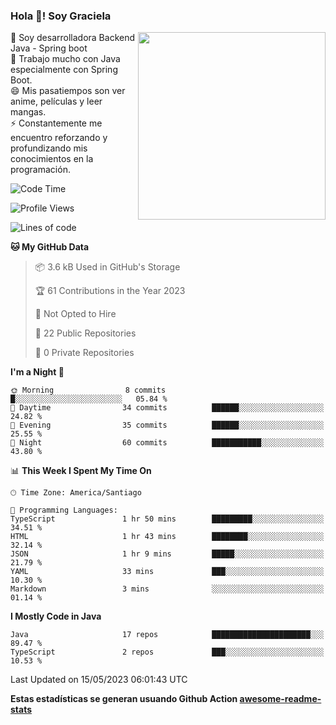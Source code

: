 ### Hola 👋! Soy Graciela

<img align='right' src="https://user-images.githubusercontent.com/74038190/221352975-94759904-aa4c-4032-a8ab-b546efb9c478.gif" width="300">

<p>🔭 Soy desarrolladora Backend Java - Spring boot<br>
🌱 Trabajo mucho con Java especialmente con Spring Boot.<br>
😄 Mis pasatiempos son ver anime, películas y leer mangas.<br>
⚡ Constantemente me encuentro reforzando y profundizando mis conocimientos en la programación.</p>

<!--START_SECTION:waka-->
![Code Time](http://img.shields.io/badge/Code%20Time-8%20hrs%2014%20mins-blue)

![Profile Views](http://img.shields.io/badge/Profile%20Views-24-blue)

![Lines of code](https://img.shields.io/badge/From%20Hello%20World%20I%27ve%20Written-79.2%20thousand%20lines%20of%20code-blue)

**🐱 My GitHub Data** 

> 📦 3.6 kB Used in GitHub's Storage 
 > 
> 🏆 61 Contributions in the Year 2023
 > 
> 🚫 Not Opted to Hire
 > 
> 📜 22 Public Repositories 
 > 
> 🔑 0 Private Repositories 
 > 
**I'm a Night 🦉** 

```text
🌞 Morning                8 commits           █░░░░░░░░░░░░░░░░░░░░░░░░   05.84 % 
🌆 Daytime                34 commits          ██████░░░░░░░░░░░░░░░░░░░   24.82 % 
🌃 Evening                35 commits          ██████░░░░░░░░░░░░░░░░░░░   25.55 % 
🌙 Night                  60 commits          ███████████░░░░░░░░░░░░░░   43.80 % 
```


📊 **This Week I Spent My Time On** 

```text
🕑︎ Time Zone: America/Santiago

💬 Programming Languages: 
TypeScript               1 hr 50 mins        █████████░░░░░░░░░░░░░░░░   34.51 % 
HTML                     1 hr 43 mins        ████████░░░░░░░░░░░░░░░░░   32.14 % 
JSON                     1 hr 9 mins         █████░░░░░░░░░░░░░░░░░░░░   21.79 % 
YAML                     33 mins             ███░░░░░░░░░░░░░░░░░░░░░░   10.30 % 
Markdown                 3 mins              ░░░░░░░░░░░░░░░░░░░░░░░░░   01.14 % 
```

**I Mostly Code in Java** 

```text
Java                     17 repos            ██████████████████████░░░   89.47 % 
TypeScript               2 repos             ███░░░░░░░░░░░░░░░░░░░░░░   10.53 % 
```




 Last Updated on 15/05/2023 06:01:43 UTC
<!--END_SECTION:waka-->


<!--
**gracielaContreras/gracielaContreras** is a ✨ _special_ ✨ repository because its `README.md` (this file) appears on your GitHub profile.

Here are some ideas to get you started:

- 🔭 I’m currently working on ...
- 🌱 I’m currently learning ...
- 👯 I’m looking to collaborate on ...
- 🤔 I’m looking for help with ...
- 💬 Ask me about ...
- 📫 How to reach me: ...
- 😄 Pronouns: ...
- ⚡ Fun fact: ...
-->

**Estas estadísticas se generan usuando Github Action [awesome-readme-stats](https://github.com/anmol098/waka-readme-stats)**
